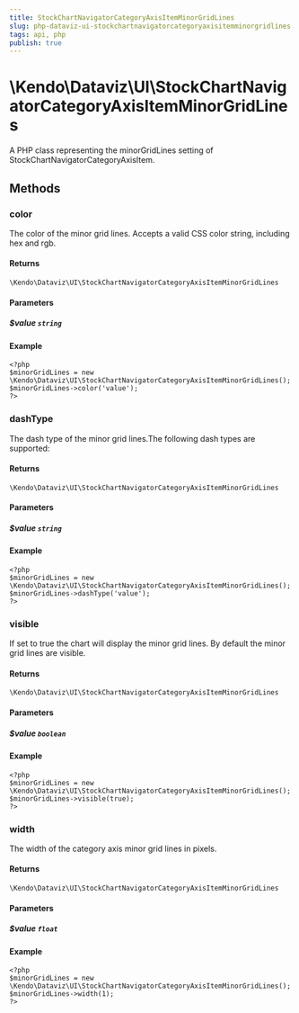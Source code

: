 ```yaml
---
title: StockChartNavigatorCategoryAxisItemMinorGridLines
slug: php-dataviz-ui-stockchartnavigatorcategoryaxisitemminorgridlines
tags: api, php
publish: true
---
```


# \Kendo\Dataviz\UI\StockChartNavigatorCategoryAxisItemMinorGridLines

A PHP class representing the minorGridLines setting of StockChartNavigatorCategoryAxisItem.


## Methods

### color
The color of the minor grid lines. Accepts a valid CSS color string, including hex and rgb.

#### Returns
`\Kendo\Dataviz\UI\StockChartNavigatorCategoryAxisItemMinorGridLines`

#### Parameters

##### $value `string`



#### Example 
    <?php
    $minorGridLines = new \Kendo\Dataviz\UI\StockChartNavigatorCategoryAxisItemMinorGridLines();
    $minorGridLines->color('value');
    ?>

### dashType
The dash type of the minor grid lines.The following dash types are supported:

#### Returns
`\Kendo\Dataviz\UI\StockChartNavigatorCategoryAxisItemMinorGridLines`

#### Parameters

##### $value `string`



#### Example 
    <?php
    $minorGridLines = new \Kendo\Dataviz\UI\StockChartNavigatorCategoryAxisItemMinorGridLines();
    $minorGridLines->dashType('value');
    ?>

### visible
If set to true the chart will display the minor grid lines. By default the minor grid lines are visible.

#### Returns
`\Kendo\Dataviz\UI\StockChartNavigatorCategoryAxisItemMinorGridLines`

#### Parameters

##### $value `boolean`



#### Example 
    <?php
    $minorGridLines = new \Kendo\Dataviz\UI\StockChartNavigatorCategoryAxisItemMinorGridLines();
    $minorGridLines->visible(true);
    ?>

### width
The width of the category axis minor grid lines in pixels.

#### Returns
`\Kendo\Dataviz\UI\StockChartNavigatorCategoryAxisItemMinorGridLines`

#### Parameters

##### $value `float`



#### Example 
    <?php
    $minorGridLines = new \Kendo\Dataviz\UI\StockChartNavigatorCategoryAxisItemMinorGridLines();
    $minorGridLines->width(1);
    ?>

